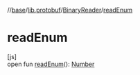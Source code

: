 //[base](../../../index.md)/[lib.protobuf](../index.md)/[BinaryReader](index.md)/[readEnum](read-enum.md)

# readEnum

[js]\
open fun [readEnum](read-enum.md)(): [Number](https://kotlinlang.org/api/latest/jvm/stdlib/kotlin/-number/index.html)
